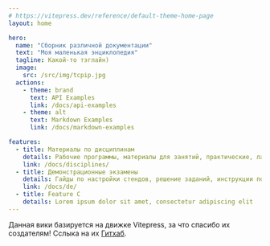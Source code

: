 ```yaml
---
# https://vitepress.dev/reference/default-theme-home-page
layout: home

hero:
  name: "Сборник различной документации"
  text: "Моя маленькая энциклопедия"
  tagline: Какой-то тэглайн)
  image:
    src: /src/img/tcpip.jpg
  actions:
    - theme: brand
      text: API Examples
      link: /docs/api-examples
    - theme: alt
      text: Markdown Examples
      link: /docs/markdown-examples

features:
  - title: Материалы по дисциплинам
    details: Рабочие программы, материалы для занятий, практические, лабораторные и самостаятельные работы...
    link: /docs/disciplines/
  - title: Демонстрационные экзамены
    details: Гайды по настройки стендов, решение заданий, инструкции по проверке заданий...
    link: /docs/de/
  - title: Feature C
    details: Lorem ipsum dolor sit amet, consectetur adipiscing elit
---
```


Данная вики базируется на движке Vitepress, за что спасибо их создателям! Сслыка на их [Гитхаб](https://github.com/vuejs/vitepress).
